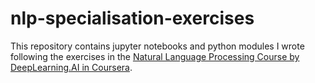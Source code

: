# nlp-specialisation-exercises

This repository contains jupyter notebooks and python modules I wrote following the exercises in the [Natural Language Processing Course by DeepLearning.AI in Coursera](https://coursera.org/share/28c70a033bdce6bad5e65e3ddbb563be).

